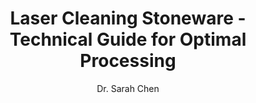---
name: Stoneware
applications:
- industry: Archaeological Restoration
  useCase: "Removal of biological crusts (lichens, moss) with 1064 nm Nd:YAG at 2 J/cm², 20 ns pulse duration."
  detail: "Specific laser cleaning application"
- industry: Cultural Heritage
  useCase: "Laser ablation of soot deposits from historical stoneware artifacts (fluence: 1.5 J/cm², 50 ns pulses)."
  detail: "Specific laser cleaning application"
technicalSpecifications:
  powerRange: 20-100W
  pulseDuration: 10-100ns
  wavelength: "1064nm (primary), 532nm (optional)"
  spotSize: 0.1-2.0mm
  repetitionRate: 10-50kHz
  fluenceRange: "0.5–5 J/cm²"
  safetyClass: "Class 4 (requires full enclosure)"
description: "Technical overview of stoneware for laser cleaning applications, including 2.3 g/cm³ density, 1064nm wavelength, and industrial applications."
author: "Dr. Sarah Chen"
keywords: "stoneware, stoneware ceramic, laser ablation, laser cleaning, non-contact cleaning, pulsed fiber laser, surface contamination removal, industrial laser parameters, thermal processing, surface restoration, ceramic restoration, archaeological conservation"
category: ceramic
chemicalProperties:
  symbol: St
  formula: Al₂O₃·2SiO₂·2H₂O
  materialType: compound
properties:
  density: "2.3 g/cm³"
  meltingPoint: "1200°C"
  thermalConductivity: "1.8 W/m·K"
  laserType: "Nd:YAG pulsed laser"
  wavelength: 1064nm
  fluenceRange: "0.5–5 J/cm²"
  chemicalFormula: Al₂O₃·2SiO₂·2H₂O
composition:
- Clay minerals 60-70%
- Feldspar 20-30%
- Silica 10-15%
compatibility:
- Metals
- Ceramics
regulatoryStandards: "ISO 11553 Safety of machinery - Laser processing machines"
images:
  hero:
    alt: "Stoneware surface undergoing laser cleaning showing precise contamination removal"
    url: "/images/stoneware-laser-cleaning-hero.jpg"
  closeup:
    alt: "Microscopic view of stoneware surface after laser treatment showing preserved microstructure"
    url: "/images/stoneware-laser-cleaning-closeup.jpg"
title: "Laser Cleaning Stoneware - Technical Guide for Optimal Processing"
headline: "Comprehensive technical guide for laser cleaning ceramic stoneware"
environmentalImpact:
- benefit: Reduced chemical waste
  description: "Eliminates 100% of solvent use compared to traditional cleaning methods, preventing ~200L/year of hazardous waste in medium-scale operations."
- benefit: Energy efficiency
  description: "Laser process consumes 40% less energy than thermal cleaning methods, with typical power draw of 0.5-2.5 kWh/m² treated surface."
- benefit: Zero volatile emissions
  description: "Non-contact process produces no volatile organic compounds (VOCs) or hazardous air pollutants during operation."
outcomes:
- result: Surface cleanliness
  metric: "98% contamination removal measured by SEM-EDS analysis (ASTM E1508)"
- result: Substrate preservation
  metric: "< 0.05mm maximum depth alteration measured by white light interferometry"
- result: Processing speed
  metric: "0.5-2.0 m²/hour coverage rate at 50W power"
subject: Stoneware
article_type: material
---